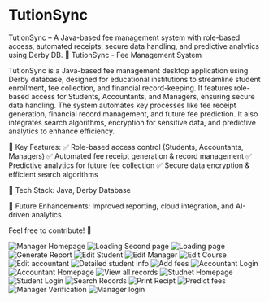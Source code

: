 # TutionSync
TutionSync – A Java-based fee management system with role-based access, automated receipts, secure data handling, and predictive analytics using Derby DB. 🚀
TutionSync - Fee Management System

TutionSync is a Java-based fee management desktop application using Derby database, designed for educational institutions to streamline student enrollment, fee collection, and financial record-keeping. It features role-based access for Students, Accountants, and Managers, ensuring secure data handling. The system automates key processes like fee receipt generation, financial record management, and future fee prediction. It also integrates search algorithms, encryption for sensitive data, and predictive analytics to enhance efficiency.

🚀 Key Features:
✅ Role-based access control (Students, Accountants, Managers)
✅ Automated fee receipt generation & record management
✅ Predictive analytics for future fee collection
✅ Secure data encryption & efficient search algorithms

🔗 Tech Stack: Java, Derby Database

📌 Future Enhancements: Improved reporting, cloud integration, and AI-driven analytics.

Feel free to contribute! 🚀

![Manager Homepage](https://github.com/user-attachments/assets/a853028d-2b94-4ec4-bf46-9cae8145c34d)
![Loading Second page](https://github.com/user-attachments/assets/88b22b40-3a66-4fc3-996b-bfb99738122c)
![Loading page](https://github.com/user-attachments/assets/37f38a9f-2276-448d-b265-2456777b29b2)
![Generate Report](https://github.com/user-attachments/assets/c2c96e0e-d4f3-4499-bd4c-8e3daf5f090a)
![Edit Student](https://github.com/user-attachments/assets/591152c2-6332-4f28-8e59-5fc710efff35)
![Edit Manager](https://github.com/user-attachments/assets/ac20f710-1029-43f4-95e8-752d38432784)
![Edit Course](https://github.com/user-attachments/assets/9117b6b7-fae3-4ac9-9a2f-2013f7d33a87)
![Edit accountant](https://github.com/user-attachments/assets/672e9c96-fbb2-433e-8721-a5d937609377)
![Detailed student info](https://github.com/user-attachments/assets/1fc666cf-14c6-4e17-bfbe-1ecbb9fce713)
![Add fees](https://github.com/user-attachments/assets/044cfb03-09de-4419-bfbf-f57b2dcd62f0)
![Accountant Login](https://github.com/user-attachments/assets/9e450e46-b87e-4034-9445-780bd57387a7)
![Accountant Homepage](https://github.com/user-attachments/assets/318df6d9-704a-40d1-87d2-253d7c64e69a)
![View all records](https://github.com/user-attachments/assets/ce7414e0-a61a-4fde-9731-fb6539cff706)
![Studnet Homepage](https://github.com/user-attachments/assets/6232fcf9-ace0-42d5-af34-c6ea3f660ae1)
![Student Login](https://github.com/user-attachments/assets/dba437c0-74f7-4dbc-b5b4-3c251fb91d2a)
![Search Records](https://github.com/user-attachments/assets/f6a25cfb-1804-49ea-9310-23b96db9bfb9)
![Print Recipt](https://github.com/user-attachments/assets/bceacca6-a65e-4d2b-8598-6a569e81b2f2)
![Predict fees](https://github.com/user-attachments/assets/f4983686-621d-4810-88b3-a396bcfdc57b)
![Manager Verification](https://github.com/user-attachments/assets/5cd384c6-c15e-4c10-b28b-9d7fba964078)
![Manager login](https://github.com/user-attachments/assets/c524dec8-63a5-4819-a692-3e13c2ae021a)





